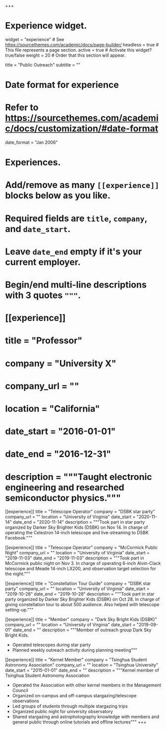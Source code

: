 +++
# Experience widget.
widget = "experience"  # See https://sourcethemes.com/academic/docs/page-builder/
headless = true  # This file represents a page section.
active = true  # Activate this widget? true/false
weight = 20  # Order that this section will appear.

title = "Public Outreach"
subtitle = ""

# Date format for experience
#   Refer to https://sourcethemes.com/academic/docs/customization/#date-format
date_format = "Jan 2006"

# Experiences.
#   Add/remove as many `[[experience]]` blocks below as you like.
#   Required fields are `title`, `company`, and `date_start`.
#   Leave `date_end` empty if it's your current employer.
#   Begin/end multi-line descriptions with 3 quotes `"""`.

# [[experience]]
#   title = "Professor"
#   company = "University X"
#   company_url = ""
#   location = "California"
#   date_start = "2016-01-01"
#   date_end = "2016-12-31"
#   description = """Taught electronic engineering and researched semiconductor physics."""

[[experience]]
  title = "Telescope Operator"
  company = "DSBK star party"
  company_url = ""
  location = "University of Virginia"
  date_start = "2020-11-14"
  date_end = "2020-11-14"
  description = """Took part in star party organized by Darker Sky Brighter Kids (DSBK) on Nov 14. In charge of operating the Celestron 14-inch telescope and live-streaming to DSBK Facebook."""

[[experience]]
  title = "Telescope Operator"
  company = "McCormick Public Night"
  company_url = ""
  location = "University of Virginia"
  date_start = "2019-11-03"
  date_end = "2019-11-03"
  description = """Took part in McCormick public night on Nov 3. In charge of operating 6-inch Alvin-Clack telescope and Meade 14-inch LX200, and observation target selection for the night."""

[[experience]]
  title = "Constellation Tour Guide"
  company = "DSBK star party"
  company_url = ""
  location = "University of Virginia"
  date_start = "2019-10-28"
  date_end = "2019-10-28"
  description = """Took part in star party organized by Darker Sky Brighter Kids (DSBK) on Oct 28. In charge of giving constellation tour to about 500 audience. Also helped with telescope setting-up."""

[[experience]]
  title = "Member"
  company = "Dark Sky Bright Kids (DSBK)"
  company_url = ""
  location = "University of Virginia"
  date_start = "2019-09-01"
  date_end = ""
  description = """Member of outreach group Dark Sky Bright Kids.
  * Operated telescopes during star party
  * Planned weekly outreach activity during planning meeting"""

[[experience]]
  title = "Kernel Member"
  company = "Tsinghua Student Astronomy Association"
  company_url = ""
  location = "Tsinghua University"
  date_start = "2015-01-01"
  date_end = ""
  description = """Kernel member of Tsinghua Student Astronomy Association
* Operated the Association with other kernel members in the Management Council
* Organized on-campus and off-campus stargazing/telescope observations
* Led groups of students through multiple stargazing trips
* Organized public night for university observatory
* Shared stargazing and astrophotography knowledge with members and general public through online tutorials and offline lectures"""
+++
